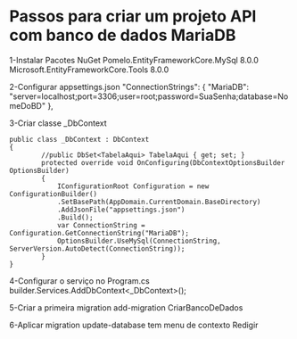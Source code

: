 # Passos para criar um projeto API com banco de dados MariaDB
 
1-Instalar Pacotes NuGet
	Pomelo.EntityFrameworkCore.MySql 8.0.0
	Microsoft.EntityFrameworkCore.Tools 8.0.0
 
2-Configurar appsettings.json
	"ConnectionStrings": {
    		"MariaDB": "server=localhost;port=3306;user=root;password=SuaSenha;database=NomeDoBD"
  	},
 
3-Criar classe _DbContext
 
	public class _DbContext : DbContext
	{
	    	//public DbSet<TabelaAqui> TabelaAqui { get; set; }
	    	protected override void OnConfiguring(DbContextOptionsBuilder OptionsBuilder)
	    	{
	        	IConfigurationRoot Configuration = new ConfigurationBuilder()
	           	.SetBasePath(AppDomain.CurrentDomain.BaseDirectory)
	           	.AddJsonFile("appsettings.json")
	        	.Build();
	        	var ConnectionString = Configuration.GetConnectionString("MariaDB");
	        	OptionsBuilder.UseMySql(ConnectionString, ServerVersion.AutoDetect(ConnectionString));
	    	}
	}
 
 
4-Configurar o serviço no Program.cs
builder.Services.AddDbContext<_DbContext>();
 
5-Criar a primeira migration
add-migration CriarBancoDeDados
 
6-Aplicar migration
update-database
tem menu de contexto
Redigir

